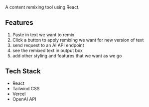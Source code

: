 A content remixing tool using React.

## Features

1. Paste in text we want to remix
2. Click a button to apply remixing we want for new version of text
3. send request to an AI API endpoint
4. see the remixed text in output box
5. add other styling and features that we want as we go

## Tech Stack

- React
- Tailwind CSS
- Vercel    
- OpenAI API
